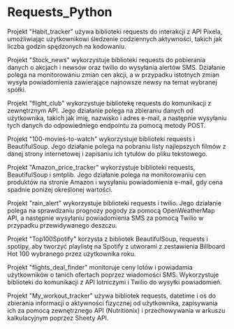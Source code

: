 # Requests_Python

Projekt "Habit_tracker" używa biblioteki requests do interakcji z API Pixela, umożliwiając użytkownikowi śledzenie codziennych aktywności, takich jak liczba godzin spędzonych na kodowaniu.


Projekt "Stock_news" wykorzystuje biblioteki requests do pobierania danych o akcjach i newsów oraz twilio do wysyłania alertów SMS. Działanie polega na monitorowaniu zmian cen akcji, a w przypadku istotnych zmian wysyła powiadomienia zawierające najnowsze newsy na temat wybranej spółki.


Projekt "flight_club" wykorzystuje bibliotekę requests do komunikacji z zewnętrznym API. Jego działanie polega na zbieraniu danych od użytkownika, takich jak imię, nazwisko i adres e-mail, a następnie wysyłaniu tych danych do odpowiedniego endpointu za pomocą metody POST.


Projekt "100-movies-to-watch" wykorzystuje biblioteki requests i BeautifulSoup. Jego działanie polega na pobraniu listy najlepszych filmów z danej strony internetowej i zapisaniu ich tytułów do pliku tekstowego.


Projekt "Amazon_price_tracker" wykorzystuje biblioteki requests, BeautifulSoup i smtplib. Jego działanie polega na monitorowaniu cen produktów na stronie Amazon i wysyłaniu powiadomienia e-mail, gdy cena spadnie poniżej określonej wartości.


Projekt "rain_alert" wykorzystuje biblioteki requests i twilio. Jego działanie polega na sprawdzaniu prognozy pogody za pomocą OpenWeatherMap API, a następnie wysyłaniu powiadomienia SMS za pomocą Twilio w przypadku przewidywanego deszczu.


Projekt "Top100Spotify" korzysta z bibliotek BeautifulSoup, requests i spotipy, aby tworzyć playlistę na Spotify z utworami z zestawienia Billboard Hot 100 wybranego przez użytkownika roku.


Projekt "flights_deal_finder" monitoruje ceny lotów i powiadamia użytkowników o tanich ofertach poprzez wiadomości SMS. Wykorzystuje biblioteki do komunikacji z API lotniczymi i Twilio do wysyłki powiadomień.


Projekt "My_workout_tracker" używa bibliotek requests, datetime i os do zbierania informacji o aktywności fizycznej od użytkownika, zapisywania ich za pomocą zewnętrznego API (Nutritionix) i przechowywania w arkuszu kalkulacyjnym poprzez Sheety API.
